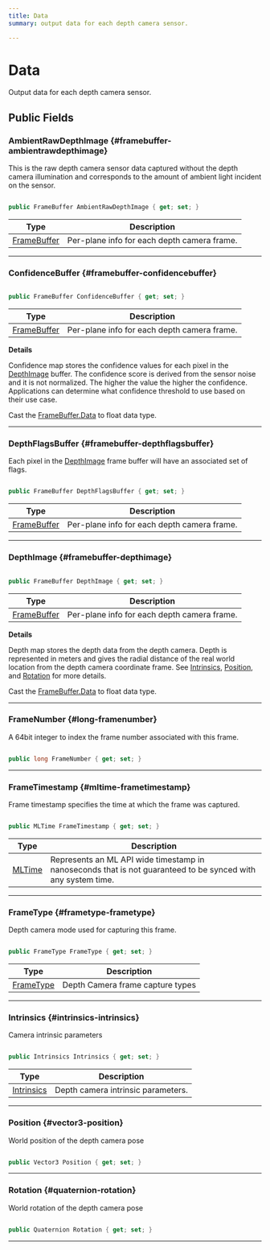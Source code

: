 ```yaml
---
title: Data
summary: output data for each depth camera sensor. 

---
```


# Data




Output data for each depth camera sensor.   





## Public Fields

### AmbientRawDepthImage {#framebuffer-ambientrawdepthimage}

This is the raw depth camera sensor data captured without the depth camera illumination and corresponds to the amount of ambient light incident on the sensor. 

```csharp

public FrameBuffer AmbientRawDepthImage { get; set; }

```

| Type | Description  | 
|--|--|
| [FrameBuffer](/versioned_docs/version-03-Jan-2023/unity-api/api/UnityEngine.XR.MagicLeap/MLDepthCamera/UnityEngine.XR.MagicLeap.MLDepthCamera.FrameBuffer.md) | Per-plane info for each depth camera frame.  |





-----------

### ConfidenceBuffer {#framebuffer-confidencebuffer}

```csharp

public FrameBuffer ConfidenceBuffer { get; set; }

```

| Type | Description  | 
|--|--|
| [FrameBuffer](/versioned_docs/version-03-Jan-2023/unity-api/api/UnityEngine.XR.MagicLeap/MLDepthCamera/UnityEngine.XR.MagicLeap.MLDepthCamera.FrameBuffer.md) | Per-plane info for each depth camera frame.  |

**Details**

Confidence map stores the confidence values for each pixel in the [DepthImage](/versioned_docs/version-03-Jan-2023/unity-api/api/UnityEngine.XR.MagicLeap/MLDepthCamera/UnityEngine.XR.MagicLeap.MLDepthCamera.Data.md#framebuffer-depthimage) buffer. The confidence score is derived from the sensor noise and it is not normalized. The higher the value the higher the confidence. Applications can determine what confidence threshold to use based on their use case.

Cast the [FrameBuffer.Data](/versioned_docs/version-03-Jan-2023/unity-api/api/UnityEngine.XR.MagicLeap/MLDepthCamera/UnityEngine.XR.MagicLeap.MLDepthCamera.FrameBuffer.md#byte-data) to float data type. 





-----------

### DepthFlagsBuffer {#framebuffer-depthflagsbuffer}

Each pixel in the [DepthImage](/versioned_docs/version-03-Jan-2023/unity-api/api/UnityEngine.XR.MagicLeap/MLDepthCamera/UnityEngine.XR.MagicLeap.MLDepthCamera.Data.md#framebuffer-depthimage) frame buffer will have an associated set of flags. 

```csharp

public FrameBuffer DepthFlagsBuffer { get; set; }

```

| Type | Description  | 
|--|--|
| [FrameBuffer](/versioned_docs/version-03-Jan-2023/unity-api/api/UnityEngine.XR.MagicLeap/MLDepthCamera/UnityEngine.XR.MagicLeap.MLDepthCamera.FrameBuffer.md) | Per-plane info for each depth camera frame.  |





-----------

### DepthImage {#framebuffer-depthimage}

```csharp

public FrameBuffer DepthImage { get; set; }

```

| Type | Description  | 
|--|--|
| [FrameBuffer](/versioned_docs/version-03-Jan-2023/unity-api/api/UnityEngine.XR.MagicLeap/MLDepthCamera/UnityEngine.XR.MagicLeap.MLDepthCamera.FrameBuffer.md) | Per-plane info for each depth camera frame.  |

**Details**

Depth map stores the depth data from the depth camera. Depth is represented in meters and gives the radial distance of the real world location from the depth camera coordinate frame. See [Intrinsics](/versioned_docs/version-03-Jan-2023/unity-api/api/UnityEngine.XR.MagicLeap/MLDepthCamera/UnityEngine.XR.MagicLeap.MLDepthCamera.Intrinsics.md), [Position](/versioned_docs/version-03-Jan-2023/unity-api/api/UnityEngine.XR.MagicLeap/MLDepthCamera/UnityEngine.XR.MagicLeap.MLDepthCamera.Data.md#vector3-position), and [Rotation](/versioned_docs/version-03-Jan-2023/unity-api/api/UnityEngine.XR.MagicLeap/MLDepthCamera/UnityEngine.XR.MagicLeap.MLDepthCamera.Data.md#quaternion-rotation) for more details.

Cast the [FrameBuffer.Data](/versioned_docs/version-03-Jan-2023/unity-api/api/UnityEngine.XR.MagicLeap/MLDepthCamera/UnityEngine.XR.MagicLeap.MLDepthCamera.FrameBuffer.md#byte-data) to float data type. 





-----------

### FrameNumber {#long-framenumber}

A 64bit integer to index the frame number associated with this frame. 

```csharp

public long FrameNumber { get; set; }

```






-----------

### FrameTimestamp {#mltime-frametimestamp}

Frame timestamp specifies the time at which the frame was captured. 

```csharp

public MLTime FrameTimestamp { get; set; }

```

| Type | Description  | 
|--|--|
| [MLTime](/versioned_docs/version-03-Jan-2023/unity-api/api/UnityEngine.XR.MagicLeap/MLTime/UnityEngine.XR.MagicLeap.MLTime.md) | Represents an ML API wide timestamp in nanoseconds that is not guaranteed to be synced with any system time.  |





-----------

### FrameType {#frametype-frametype}

Depth camera mode used for capturing this frame. 

```csharp

public FrameType FrameType { get; set; }

```

| Type | Description  | 
|--|--|
| [FrameType](/versioned_docs/version-03-Jan-2023/unity-api/api/UnityEngine.XR.MagicLeap/MLDepthCamera/UnityEngine.XR.MagicLeap.MLDepthCamera.md#enums-frametype) | Depth Camera frame capture types  |





-----------

### Intrinsics {#intrinsics-intrinsics}

Camera intrinsic parameters 

```csharp

public Intrinsics Intrinsics { get; set; }

```

| Type | Description  | 
|--|--|
| [Intrinsics](/versioned_docs/version-03-Jan-2023/unity-api/api/UnityEngine.XR.MagicLeap/MLDepthCamera/UnityEngine.XR.MagicLeap.MLDepthCamera.Intrinsics.md) | Depth camera intrinsic parameters.  |





-----------

### Position {#vector3-position}

World position of the depth camera pose 

```csharp

public Vector3 Position { get; set; }

```






-----------

### Rotation {#quaternion-rotation}

World rotation of the depth camera pose 

```csharp

public Quaternion Rotation { get; set; }

```






-----------

